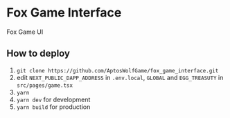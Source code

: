 # Fox Game Interface

Fox Game UI

## How to deploy

1. `git clone https://github.com/AptosWolfGame/fox_game_interface.git`
2. edit `NEXT_PUBLIC_DAPP_ADDRESS` in `.env.local`, `GLOBAL` and `EGG_TREASUTY` in `src/pages/game.tsx`
3. `yarn`
4. `yarn dev` for development
5. `yarn build` for production
